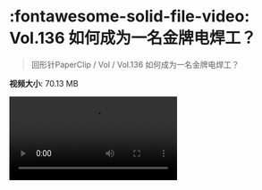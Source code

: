 # :fontawesome-solid-file-video: Vol.136 如何成为一名金牌电焊工？

> 回形针PaperClip / Vol / Vol.136 如何成为一名金牌电焊工？

**视频大小**: 70.13 MB

<div class="video"><video src="https://file.hsyhx.top/archive/回形针PaperClip/Vol/Vol.136 如何成为一名金牌电焊工？.mp4" controls preload>🤔 您的浏览器不支持 video 标签</video></div>